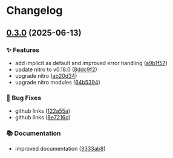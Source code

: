 # Changelog

## [0.3.0](https://github.com/patrickkabwe/react-native-apple-auth/compare/v0.2.0...v0.3.0) (2025-06-13)

### ✨ Features

* add implicit as default and improved error handling ([a9b1f57](https://github.com/patrickkabwe/react-native-apple-auth/commit/a9b1f578e74f704a60471d0c3213c4f70b0b6360))
* update nitro to v0.18.0 ([8ddc9f2](https://github.com/patrickkabwe/react-native-apple-auth/commit/8ddc9f2ad903799fd5311301bff04aadfbd0f94b))
* upgrade nitro ([ab20d34](https://github.com/patrickkabwe/react-native-apple-auth/commit/ab20d34e0e3aac3f7eab27e9630118b85347b141))
* upgrade nitro modules ([64b5394](https://github.com/patrickkabwe/react-native-apple-auth/commit/64b53944ea64c47880e35d878657399f3b39da1c))

### 🐛 Bug Fixes

* github links ([122a55a](https://github.com/patrickkabwe/react-native-apple-auth/commit/122a55a269b4de1080d83dcc38efaae187908dad))
* github links ([8e7216d](https://github.com/patrickkabwe/react-native-apple-auth/commit/8e7216db7efb6c720d94129b983f70e0b3ce4760))

### 📚 Documentation

* improved documentation ([3333ab8](https://github.com/patrickkabwe/react-native-apple-auth/commit/3333ab83c3ad1cca40ce3951b0849d3fbb097287))
